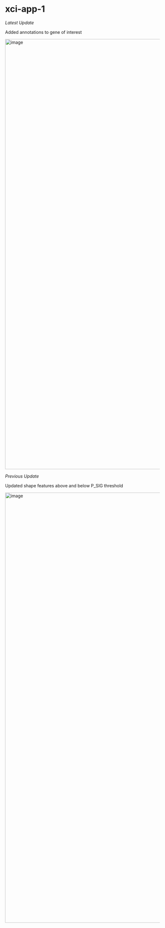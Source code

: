 # xci-app-1


*Latest Update*

Added annotations to gene of interest

<img width="1401" alt="image"
src="(https://user-images.githubusercontent.com/71516524/100287573-df8f7580-2f42-11eb-97d3-35ce6c777f3b.png)">


*Previous Update*

Updated shape features above and below P_SIG threshold

<img width="1401" alt="image"
src="https://user-images.githubusercontent.com/71516524/100283838-334a9080-2f3c-11eb-9236-0058e9dd8edb.png">